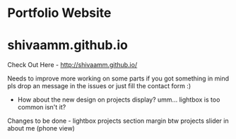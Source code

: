 # Portfolio Website

# shivaamm.github.io

Check Out Here - http://shivaamm.github.io/

Needs to improve more working on some parts if you got something in mind pls drop an message in the issues or just fill the contact form :)
* How about the new design on projects display? umm... lightbox is too common isn't it?

Changes to be done - 
lightbox
projects section margin btw projects
slider in about me (phone view)
<!-- Personal Website repository
-will be using different libraries
-free images
-vector images

Particle.js

lightbox

freepik

lootie files

threejs and webgl learning
 -->
